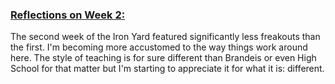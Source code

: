   
### [Reflections on Week 2:](https://www.youtube.com/watch?v=9VDvgL58h_Y)

The second week of the Iron Yard featured significantly less freakouts than the first. I'm becoming more accustomed to the way things work around here. The style of teaching is for sure different than Brandeis or even High School for that matter but I'm starting to appreciate it for what it is: different. 

